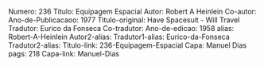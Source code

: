Numero: 236
Titulo: Equipagem Espacial
Autor: Robert A Heinlein
Co-autor: 
Ano-de-Publicacaoo: 1977
Titulo-original: Have Spacesuit - Will Travel
Tradutor: Eurico da Fonseca
Co-tradutor: 
Ano-de-edicao: 1958
alias: Robert-A-Heinlein
Autor2-alias: 
Tradutor1-alias: Eurico-da-Fonseca
Tradutor2-alias: 
Titulo-link: 236-Equipagem-Espacial
Capa: Manuel Dias
pags: 218
Capa-link: Manuel-Dias